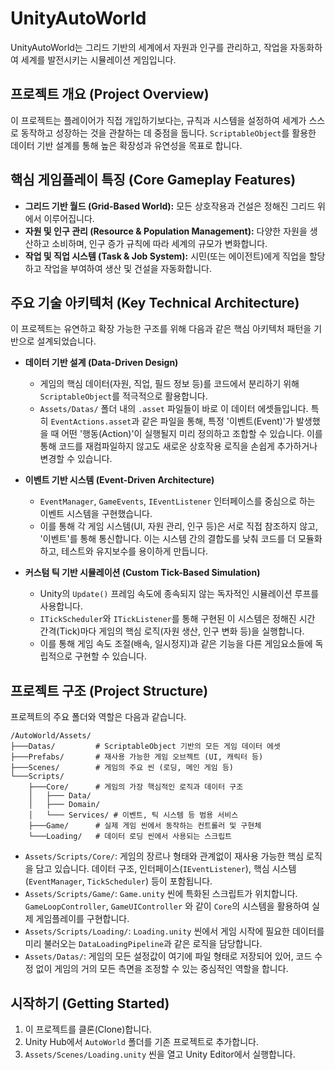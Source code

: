 # UnityAutoWorld

UnityAutoWorld는 그리드 기반의 세계에서 자원과 인구를 관리하고, 작업을 자동화하여 세계를 발전시키는 시뮬레이션 게임입니다.

## 프로젝트 개요 (Project Overview)

이 프로젝트는 플레이어가 직접 개입하기보다는, 규칙과 시스템을 설정하여 세계가 스스로 동작하고 성장하는 것을 관찰하는 데 중점을 둡니다. `ScriptableObject`를 활용한 데이터 기반 설계를 통해 높은 확장성과 유연성을 목표로 합니다.

## 핵심 게임플레이 특징 (Core Gameplay Features)

*   **그리드 기반 월드 (Grid-Based World):** 모든 상호작용과 건설은 정해진 그리드 위에서 이루어집니다.
*   **자원 및 인구 관리 (Resource & Population Management):** 다양한 자원을 생산하고 소비하며, 인구 증가 규칙에 따라 세계의 규모가 변화합니다.
*   **작업 및 직업 시스템 (Task & Job System):** 시민(또는 에이전트)에게 직업을 할당하고 작업을 부여하여 생산 및 건설을 자동화합니다.

## 주요 기술 아키텍처 (Key Technical Architecture)

이 프로젝트는 유연하고 확장 가능한 구조를 위해 다음과 같은 핵심 아키텍처 패턴을 기반으로 설계되었습니다.

*   **데이터 기반 설계 (Data-Driven Design)**
    *   게임의 핵심 데이터(자원, 직업, 필드 정보 등)를 코드에서 분리하기 위해 `ScriptableObject`를 적극적으로 활용합니다.
    *   `Assets/Datas/` 폴더 내의 `.asset` 파일들이 바로 이 데이터 에셋들입니다. 특히 `EventActions.asset`과 같은 파일을 통해, 특정 '이벤트(Event)'가 발생했을 때 어떤 '행동(Action)'이 실행될지 미리 정의하고 조합할 수 있습니다. 이를 통해 코드를 재컴파일하지 않고도 새로운 상호작용 로직을 손쉽게 추가하거나 변경할 수 있습니다.

*   **이벤트 기반 시스템 (Event-Driven Architecture)**
    *   `EventManager`, `GameEvents`, `IEventListener` 인터페이스를 중심으로 하는 이벤트 시스템을 구현했습니다.
    *   이를 통해 각 게임 시스템(UI, 자원 관리, 인구 등)은 서로 직접 참조하지 않고, '이벤트'를 통해 통신합니다. 이는 시스템 간의 결합도를 낮춰 코드를 더 모듈화하고, 테스트와 유지보수를 용이하게 만듭니다.

*   **커스텀 틱 기반 시뮬레이션 (Custom Tick-Based Simulation)**
    *   Unity의 `Update()` 프레임 속도에 종속되지 않는 독자적인 시뮬레이션 루프를 사용합니다.
    *   `ITickScheduler`와 `ITickListener`를 통해 구현된 이 시스템은 정해진 시간 간격(Tick)마다 게임의 핵심 로직(자원 생산, 인구 변화 등)을 실행합니다.
    *   이를 통해 게임 속도 조절(배속, 일시정지)과 같은 기능을 다른 게임요소들에 독립적으로 구현할 수 있습니다.

## 프로젝트 구조 (Project Structure)

프로젝트의 주요 폴더와 역할은 다음과 같습니다.

```
/AutoWorld/Assets/
├───Datas/         # ScriptableObject 기반의 모든 게임 데이터 에셋
├───Prefabs/       # 재사용 가능한 게임 오브젝트 (UI, 캐릭터 등)
├───Scenes/        # 게임의 주요 씬 (로딩, 메인 게임 등)
└───Scripts/
    ├───Core/      # 게임의 가장 핵심적인 로직과 데이터 구조
    │   ├─── Data/
    │   ├─── Domain/
    │   └─── Services/ # 이벤트, 틱 시스템 등 범용 서비스
    ├───Game/      # 실제 게임 씬에서 동작하는 컨트롤러 및 구현체
    └───Loading/   # 데이터 로딩 씬에서 사용되는 스크립트
```

*   `Assets/Scripts/Core/`: 게임의 장르나 형태와 관계없이 재사용 가능한 핵심 로직을 담고 있습니다. 데이터 구조, 인터페이스(`IEventListener`), 핵심 시스템(`EventManager`, `TickScheduler`) 등이 포함됩니다.
*   `Assets/Scripts/Game/`: `Game.unity` 씬에 특화된 스크립트가 위치합니다. `GameLoopController`, `GameUIController` 와 같이 `Core`의 시스템을 활용하여 실제 게임플레이를 구현합니다.
*   `Assets/Scripts/Loading/`: `Loading.unity` 씬에서 게임 시작에 필요한 데이터를 미리 불러오는 `DataLoadingPipeline`과 같은 로직을 담당합니다.
*   `Assets/Datas/`: 게임의 모든 설정값이 여기에 파일 형태로 저장되어 있어, 코드 수정 없이 게임의 거의 모든 측면을 조정할 수 있는 중심적인 역할을 합니다.

## 시작하기 (Getting Started)

1.  이 프로젝트를 클론(Clone)합니다.
2.  Unity Hub에서 `AutoWorld` 폴더를 기존 프로젝트로 추가합니다.
3.  `Assets/Scenes/Loading.unity` 씬을 열고 Unity Editor에서 실행합니다.
